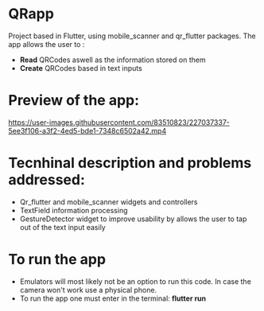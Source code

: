 # QRapp

Project based in Flutter, using mobile_scanner and qr_flutter packages. The app allows the user to :

- **Read** QRCodes aswell as the information stored on them
- **Create** QRCodes based in text inputs

# Preview of the app:

https://user-images.githubusercontent.com/83510823/227037337-5ee3f106-a3f2-4ed5-bde1-7348c6502a42.mp4

# Tecnhinal description and problems addressed:

- Qr_flutter and mobile_scanner widgets and controllers
- TextField information processing 
- GestureDetector widget to improve usability by allows the user to tap out of the text input easily 

# To run the app

- Emulators will most likely not be an option to run this code. In case the camera won't work use a physical phone.
- To run the app one must enter in the terminal: **flutter run**


